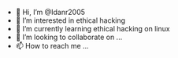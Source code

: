 - 👋 Hi, I’m @Idanr2005
- 👀 I’m interested in ethical hacking
- 🌱 I’m currently learning ethical hacking on linux
- 💞️ I’m looking to collaborate on ...
- 📫 How to reach me ...

<!---
Idanr2005/Idanr2005 is a ✨ special ✨ repository because its `README.md` (this file) appears on your GitHub profile.
You can click the Preview link to take a look at your changes.
--->
